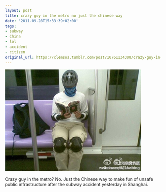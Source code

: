 ```yaml
---
layout: post
title: crazy guy in the metro no just the chinese way
date: '2011-09-28T15:33:39+02:00'
tags:
- subway
- China
- lol
- accident
- citizen
original_url: https://clemsos.tumblr.com/post/10761134300/crazy-guy-in-the-metro-no-just-the-chinese-way
---
```

 ![](/img/tumblr/tumblr_ls82c3zbB01qz8xe5o1_500.jpg)  

Crazy guy in the metro? No. Just the Chinese way to make fun of unsafe public infrastructure after the subway accident yesterday in Shanghai.&nbsp;

